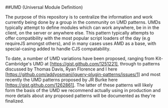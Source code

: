 ##UMD (Universal Module Definition)

The purpose of this repository is to centralize the information and work currently being done
by a group in the community on UMD patterns. UMDs typically attempt to define modules which 
can work anywhere, be in in the client, on the server or anywhere else. This pattern typically 
attempts to offer compatibility with the most popular script loaders of the day (e.g requireJS 
amongst others), and in many cases uses AMD as a base, with special-casing added to handle 
CJS compatability.

To date, a number of UMD variations have been proposed, ranging from Kit-Cambridge's UMD at
[https://gist.github.com/1251221], through to patterns discussed by Thomas Davis, Ryan Florence
and I here [https://github.com/addyosmani/jquery-plugin-patterns/issues/1] and most recently
the UMD patterns proposed by JR Burke here [https://gist.github.com/1262861]. The latter of these
patterns will likely form the basis of the UMD we recommend actually using in production and 
more details about any proposed patterns will be documented as they're finalized.